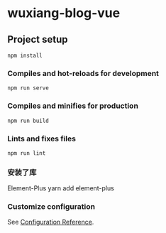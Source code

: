 # wuxiang-blog-vue

## Project setup
```
npm install
```

### Compiles and hot-reloads for development
```
npm run serve
```

### Compiles and minifies for production
```
npm run build
```

### Lints and fixes files
```
npm run lint
```
### 安装了库
Element-Plus
yarn add element-plus


### Customize configuration
See [Configuration Reference](https://cli.vuejs.org/config/).
